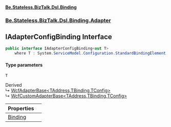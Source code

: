 #### [Be.Stateless.BizTalk.Dsl.Binding](README.md 'README')
### [Be.Stateless.BizTalk.Dsl.Binding.Adapter](Be.Stateless.BizTalk.Dsl.Binding.Adapter.md 'Be.Stateless.BizTalk.Dsl.Binding.Adapter')

## IAdapterConfigBinding<T> Interface

```csharp
public interface IAdapterConfigBinding<out T>
    where T : System.ServiceModel.Configuration.StandardBindingElement
```
#### Type parameters

<a name='Be.Stateless.BizTalk.Dsl.Binding.Adapter.IAdapterConfigBinding_T_.T'></a>

`T`

Derived  
&#8627; [WcfAdapterBase&lt;TAddress,TBinding,TConfig&gt;](WcfAdapterBase_TAddress,TBinding,TConfig_.md 'Be.Stateless.BizTalk.Dsl.Binding.Adapter.WcfAdapterBase<TAddress,TBinding,TConfig>')  
&#8627; [WcfCustomAdapterBase&lt;TAddress,TBinding,TConfig&gt;](WcfCustomAdapterBase_TAddress,TBinding,TConfig_.md 'Be.Stateless.BizTalk.Dsl.Binding.Adapter.WcfCustomAdapterBase<TAddress,TBinding,TConfig>')

| Properties | |
| :--- | :--- |
| [Binding](IAdapterConfigBinding_T_.Binding.md 'Be.Stateless.BizTalk.Dsl.Binding.Adapter.IAdapterConfigBinding<T>.Binding') | |
